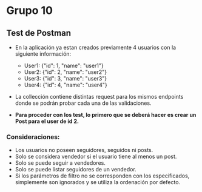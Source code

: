 # Grupo 10

## Test de Postman

- En la aplicación ya estan creados previamente 4 usuarios con la siguiente información:
  - User1: {"id": 1, "name": "user1"}
  - User2: {"id": 2, "name": "user2"}
  - User3: {"id": 3, "name": "user3"}
  - User4: {"id": 4, "name": "user4"}

- La collección contiene distintas request para los mismos endpoints donde se podrán probar cada una de las validaciones.
- **Para proceder con los test, lo primero que se deberá hacer es crear un Post para el user de id 2.**

### Consideraciones:

- Los usuarios no poseen seguidores, seguidos ni posts.
- Solo se considera vendedor si el usuario tiene al menos un post.
- Solo se puede seguir a vendedores.
- Solo se puede listar seguidores de un vendedor.
- Si los parámetros de filtro no se corresponden con los especificados, simplemente son ignorados y se utiliza la ordenación por defecto.